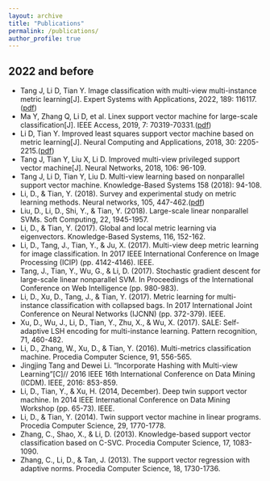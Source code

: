 ```yaml
---
layout: archive
title: "Publications"
permalink: /publications/
author_profile: true
---
```


## 2022 and before
* Tang J, Li D, Tian Y. Image classification with multi-view multi-instance metric learning[J]. Expert Systems with Applications, 2022, 189: 116117.([pdf](http://infhighdim.github.io/files/Image_classification_with_multi-view_multi-instance_metric_learning.pdf))
* Ma Y, Zhang Q, Li D, et al. Linex support vector machine for large-scale classification[J]. IEEE Access, 2019, 7: 70319-70331.([pdf](http://infhighdim.github.io/files/LINEX_Support_Vector_Machine_for_Large-Scale_Classification.pdf))
* Li D, Tian Y. Improved least squares support vector machine based on metric learning[J]. Neural Computing and Applications, 2018, 30: 2205-2215.([pdf](http://infhighdim.github.io/files/Improved_least_squares_support_vector_machine_based_on_metric_learning.pdf))
* Tang J, Tian Y, Liu X, Li D. Improved multi-view privileged support vector machine[J]. Neural Networks, 2018, 106: 96-109.
* Tang J, Li D, Tian Y, Liu D. Multi-view learning based on nonparallel support vector machine. Knowledge-Based Systems 158 (2018): 94-108.
* Li, D., & Tian, Y. (2018). Survey and experimental study on metric learning methods. Neural networks, 105, 447-462.([pdf](http://infhighdim.github.io/files/Survey_and_experimen_al_study_on_metric_learning_methods.pdf))
* Liu, D., Li, D., Shi, Y., & Tian, Y. (2018). Large-scale linear nonparallel SVMs. Soft Computing, 22, 1945-1957.
* Li, D., & Tian, Y. (2017). Global and local metric learning via eigenvectors. Knowledge-Based Systems, 116, 152-162.
* Li, D., Tang, J., Tian, Y., & Ju, X. (2017). Multi-view deep metric learning for image classification. In 2017 IEEE International Conference on Image Processing (ICIP) (pp. 4142-4146). IEEE.
* Tang, J., Tian, Y., Wu, G., & Li, D. (2017). Stochastic gradient descent for large-scale linear nonparallel SVM. In Proceedings of the International Conference on Web Intelligence (pp. 980-983).
* Li, D., Xu, D., Tang, J., & Tian, Y. (2017). Metric learning for multi-instance classification with collapsed bags. In 2017 International Joint Conference on Neural Networks (IJCNN) (pp. 372-379). IEEE.
* Xu, D., Wu, J., Li, D., Tian, Y., Zhu, X., & Wu, X. (2017). SALE: Self-adaptive LSH encoding for multi-instance learning. Pattern recognition, 71, 460-482.
* Li, D., Zhang, W., Xu, D., & Tian, Y. (2016). Multi-metrics classification machine. Procedia Computer Science, 91, 556-565.
* Jingjing Tang and Dewei Li. “Incorporate Hashing with Multi-view Learning”[C]// 2016 IEEE 16th International Conference on Data Mining (ICDM). IEEE, 2016: 853-859.
* Li, D., Tian, Y., & Xu, H. (2014, December). Deep twin support vector machine. In 2014 IEEE International Conference on Data Mining Workshop (pp. 65-73). IEEE.
* Li, D., & Tian, Y. (2014). Twin support vector machine in linear programs. Procedia Computer Science, 29, 1770-1778.
* Zhang, C., Shao, X., & Li, D. (2013). Knowledge-based support vector classification based on C-SVC. Procedia Computer Science, 17, 1083-1090.
* Zhang, C., Li, D., & Tan, J. (2013). The support vector regression with adaptive norms. Procedia Computer Science, 18, 1730-1736.

